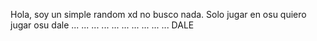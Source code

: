 Hola, soy un simple random
xd
no busco nada.
Solo jugar en osu
quiero
jugar
osu
dale
...
...
...
...
...
...
...
...
...
...
DALE
